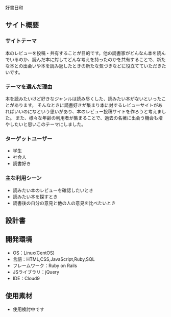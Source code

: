  好書日和
## サイト概要
### サイトテーマ
本のレビューを投稿・共有することが目的です。他の読書家がどんなん本を読んでいるのか、読んだ本に対してどんな考えを持ったのかを共有することで、新たな本との出会いや本を読み返したときの新たな気づきなどに役立てていただきたいです。

### テーマを選んだ理由
本を読みたいけど好きなジャンルは読み尽くした、読みたい本がないといったことがあります。
そんなときに読書好きが集まり本に対するレビューサイトがあればいいのになという思いがあり、本のレビュー投稿サイトを作ろうと考えました。
また、様々な年齢の利用者が集まることで、過去の名著に出会う機会も増やしたいと思いこのテーマにしました。

### ターゲットユーザー
* 学生
* 社会人
* 読書好き

### 主な利用シーン
* 読みたい本のレビューを確認したいとき
* 読みたい本を探すとき
* 読書後の自分の意見と他の人の意見を比べたいとき

## 設計書

## 開発環境
- OS：Linux(CentOS)
- 言語：HTML,CSS,JavaScript,Ruby,SQL
- フレームワーク：Ruby on Rails
- JSライブラリ：jQuery
- IDE：Cloud9

## 使用素材
* 使用検討中です
